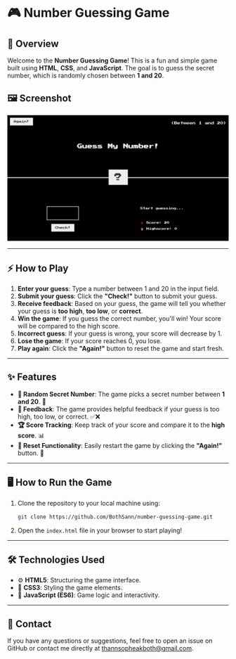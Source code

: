 # 🎮 Number Guessing Game

## 📝 Overview

Welcome to the **Number Guessing Game**! This is a fun and simple game built using **HTML**, **CSS**, and **JavaScript**. The goal is to guess the secret number, which is randomly chosen between **1 and 20**.

## 🖼️ Screenshot

![Game Screenshot](screenshot.PNG)

---

## ⚡️ How to Play

1. **Enter your guess**: Type a number between 1 and 20 in the input field.
2. **Submit your guess**: Click the **"Check!"** button to submit your guess.
3. **Receive feedback**: Based on your guess, the game will tell you whether your guess is **too high**, **too low**, or **correct**.
4. **Win the game**: If you guess the correct number, you'll win! Your score will be compared to the high score.
5. **Incorrect guess**: If your guess is wrong, your score will decrease by 1.
6. **Lose the game**: If your score reaches 0, you lose.
7. **Play again**: Click the **"Again!"** button to reset the game and start fresh.

---

## ✨ Features

- **🎲 Random Secret Number**: The game picks a secret number between **1 and 20**. 🔢
- **💬 Feedback**: The game provides helpful feedback if your guess is too high, too low, or correct. ✅❌
- **🏆 Score Tracking**: Keep track of your score and compare it to the **high score**. 📊
- **🔄 Reset Functionality**: Easily restart the game by clicking the **"Again!"** button. 🔁

---

## 🖥️ How to Run the Game

1. Clone the repository to your local machine using:
   ```bash
   git clone https://github.com/BothSann/number-guessing-game.git
2. Open the `index.html` file in your browser to start playing!

---

## 🛠️ Technologies Used

- ⚙️ **HTML5**: Structuring the game interface.
- 🎨 **CSS3**: Styling the game elements.
- 🧩 **JavaScript (ES6)**: Game logic and interactivity.


---

## 📧 Contact
If you have any questions or suggestions, feel free to open an issue on GitHub or contact me directly at thannsopheakboth@gmail.com.


